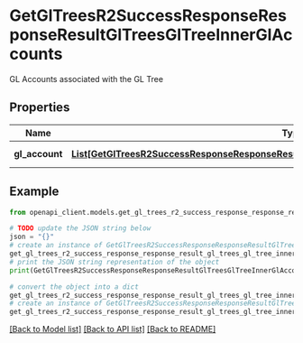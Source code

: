# GetGlTreesR2SuccessResponseResponseResultGlTreesGlTreeInnerGlAccounts

GL Accounts associated with the GL Tree

## Properties

Name | Type | Description | Notes
------------ | ------------- | ------------- | -------------
**gl_account** | [**List[GetGlTreesR2SuccessResponseResponseResultGlTreesGlTreeInnerGlAccountsGlAccountInner]**](GetGlTreesR2SuccessResponseResponseResultGlTreesGlTreeInnerGlAccountsGlAccountInner.md) | Array of GL Accounts | 

## Example

```python
from openapi_client.models.get_gl_trees_r2_success_response_response_result_gl_trees_gl_tree_inner_gl_accounts import GetGlTreesR2SuccessResponseResponseResultGlTreesGlTreeInnerGlAccounts

# TODO update the JSON string below
json = "{}"
# create an instance of GetGlTreesR2SuccessResponseResponseResultGlTreesGlTreeInnerGlAccounts from a JSON string
get_gl_trees_r2_success_response_response_result_gl_trees_gl_tree_inner_gl_accounts_instance = GetGlTreesR2SuccessResponseResponseResultGlTreesGlTreeInnerGlAccounts.from_json(json)
# print the JSON string representation of the object
print(GetGlTreesR2SuccessResponseResponseResultGlTreesGlTreeInnerGlAccounts.to_json())

# convert the object into a dict
get_gl_trees_r2_success_response_response_result_gl_trees_gl_tree_inner_gl_accounts_dict = get_gl_trees_r2_success_response_response_result_gl_trees_gl_tree_inner_gl_accounts_instance.to_dict()
# create an instance of GetGlTreesR2SuccessResponseResponseResultGlTreesGlTreeInnerGlAccounts from a dict
get_gl_trees_r2_success_response_response_result_gl_trees_gl_tree_inner_gl_accounts_from_dict = GetGlTreesR2SuccessResponseResponseResultGlTreesGlTreeInnerGlAccounts.from_dict(get_gl_trees_r2_success_response_response_result_gl_trees_gl_tree_inner_gl_accounts_dict)
```
[[Back to Model list]](../README.md#documentation-for-models) [[Back to API list]](../README.md#documentation-for-api-endpoints) [[Back to README]](../README.md)


